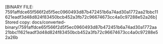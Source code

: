 [BINARY FILE: 7591affdce65f566f2d5f5ec0960493d87b472451b6a74ad30a1772aa21bbc11621eadf3d48d824f83450bcb452a3fb72c96674673cc4a0c97288e52a26b]
Stored copy: docs/converted-binary/7591affdce65f566f2d5f5ec0960493d87b472451b6a74ad30a1772aa21bbc11621eadf3d48d824f83450bcb452a3fb72c96674673cc4a0c97288e52a26b
